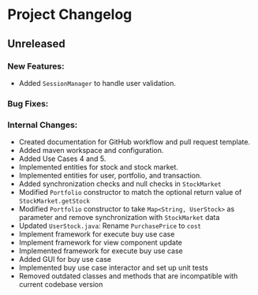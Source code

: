 # Project Changelog

## Unreleased

### New Features:

- Added `SessionManager` to handle user validation.

### Bug Fixes:

### Internal Changes:

- Created documentation for GitHub workflow and pull request template.
- Added maven workspace and configuration.
- Added Use Cases 4 and 5.
- Implemented entities for stock and stock market.
- Implemented entities for user, portfolio, and transaction.
- Added synchronization checks and null checks in `StockMarket`
- Modified `Portfolio` constructor to match the optional return value of `StockMarket.getStock`
- Modified `Portfolio` constructor to take `Map<String, UserStock>` as parameter and remove synchronization with `StockMarket` data
- Updated `UserStock.java`: Rename `PurchasePrice` to `cost`
- Implement framework for execute buy use case
- Implement framework for view component update
- Implemented framework for execute buy use case
- Added GUI for buy use case
- Implemented buy use case interactor and set up unit tests
- Removed outdated classes and methods that are incompatible with current codebase version
